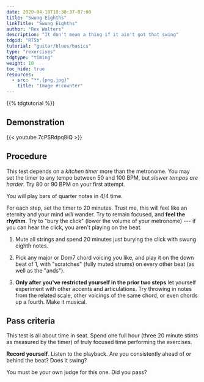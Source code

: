 ```yaml
---
date: 2020-04-18T18:38:37-07:00
title: "Swung Eighths"
linkTitle: "Swung Eighths"
author: "Rex Walters"
description: "It don't mean a thing if it ain't got that swing"
tdgid: "RT5b"
tutorial: "guitar/blues/basics"
type: "rexercises"
tdgtype: "timing"
weight: 10
toc_hide: true
resources:
  - src: "**.{png,jpg}"
    title: "Image #:counter"
---
```


{{% tdgtutorial %}}


## Demonstration

{{< youtube 7cPSRdpq8iQ  >}}

## Procedure

This test depends on a *kitchen timer* more than the metronome. You may set the timer to any tempo between 50 and 100 BPM, but *slower tempos are harder*. Try 80 or 90 BPM on your first attempt.

You will play bars of quarter notes in 4/4 time.

For each step, set the timer to 20 minutes. Trust me, this will feel like an eternity and your mind *will* wander. Try to remain focused, and **feel the rhythm**. Try to "bury the click" (lower the volume of your metronome) --- if you can hear the click, you aren't playing on the beat.

1. Mute all strings and spend 20 minutes just burying the click with swung eighth notes.

2. Pick any major or Dom7 chord voicing you like, and play it on the down beat of 1, with "scratches" (fully muted strums) on every other beat (as well as the "ands").

3. **Only after you've restricted yourself in the prior two steps** let yourself experiment with other accents and articulations. Try throwing in notes from the related scale, other voicings of the same chord, or even chords up a fourth. Make it musical.

## Pass criteria

This test is all about time in seat. Spend one full hour (three 20 minute stints as measured by the timer) of truly focused time performing the exercises.

**Record yourself**. Listen to the playback. Are you consistently ahead of or behind the beat? Does it swing?

You must be your own judge for this one. Did you pass?
